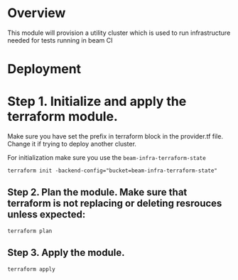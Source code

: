 <!--
    Licensed to the Apache Software Foundation (ASF) under one
    or more contributor license agreements.  See the NOTICE file
    distributed with this work for additional information
    regarding copyright ownership.  The ASF licenses this file
    to you under the Apache License, Version 2.0 (the
    "License"); you may not use this file except in compliance
    with the License.  You may obtain a copy of the License at

      http://www.apache.org/licenses/LICENSE-2.0

    Unless required by applicable law or agreed to in writing,
    software distributed under the License is distributed on an
    "AS IS" BASIS, WITHOUT WARRANTIES OR CONDITIONS OF ANY
    KIND, either express or implied.  See the License for the
    specific language governing permissions and limitations
    under the License.
-->

# Overview

This module will provision a utility cluster which is used to run infrastructure needed for tests running in beam CI

# Deployment

# Step 1. Initialize and apply the terraform module.

Make sure you have set the prefix in terraform block in the provider.tf file. Change it if trying to deploy another cluster.

For initialization make sure you use the `beam-infra-terraform-state`
```
terraform init -backend-config="bucket=beam-infra-terraform-state"
```
## Step 2. Plan the module. Make sure that terraform is not replacing or deleting resrouces unless expected:
```
terraform plan
```
## Step 3. Apply the module.
```
terraform apply 
```